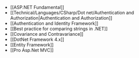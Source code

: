 - [[ASP.NET Fundamental]]
- [[Technical/Languages/CSharp/Dot net/Authentication and Authorization|Authentication and Authorization]]
- [[Authentication and Identity Framework]]
- [[Best practice for comparing strings in .NET]]
- [[Covariance and Contravariance]]
- [[DotNet Framework 4.x]]
- [[Entity Framework]]
- [[Pro Asp.Net MVC]]